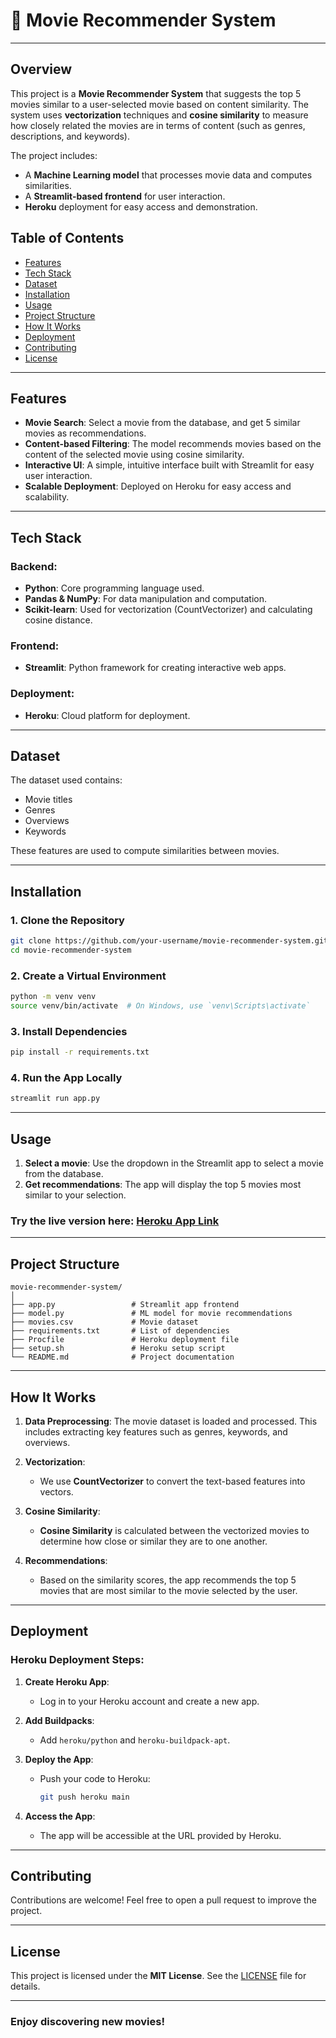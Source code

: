 


# 🎥 Movie Recommender System
---
## Overview
This project is a **Movie Recommender System** that suggests the top 5 movies similar to a user-selected movie based on content similarity. The system uses **vectorization** techniques and **cosine similarity** to measure how closely related the movies are in terms of content (such as genres, descriptions, and keywords).

The project includes:
- A **Machine Learning model** that processes movie data and computes similarities.
- A **Streamlit-based frontend** for user interaction.
- **Heroku** deployment for easy access and demonstration.

## Table of Contents
- [Features](#features)
- [Tech Stack](#tech-stack)
- [Dataset](#dataset)
- [Installation](#installation)
- [Usage](#usage)
- [Project Structure](#project-structure)
- [How It Works](#how-it-works)
- [Deployment](#deployment)
- [Contributing](#contributing)
- [License](#license)

---

## Features
- **Movie Search**: Select a movie from the database, and get 5 similar movies as recommendations.
- **Content-based Filtering**: The model recommends movies based on the content of the selected movie using cosine similarity.
- **Interactive UI**: A simple, intuitive interface built with Streamlit for easy user interaction.
- **Scalable Deployment**: Deployed on Heroku for easy access and scalability.

---

## Tech Stack

### Backend:
- **Python**: Core programming language used.
- **Pandas & NumPy**: For data manipulation and computation.
- **Scikit-learn**: Used for vectorization (CountVectorizer) and calculating cosine distance.

### Frontend:
- **Streamlit**: Python framework for creating interactive web apps.

### Deployment:
- **Heroku**: Cloud platform for deployment.

---

## Dataset
The dataset used contains:
- Movie titles
- Genres
- Overviews
- Keywords

These features are used to compute similarities between movies.

---

## Installation

### 1. Clone the Repository
```bash
git clone https://github.com/your-username/movie-recommender-system.git
cd movie-recommender-system
```

### 2. Create a Virtual Environment
```bash
python -m venv venv
source venv/bin/activate  # On Windows, use `venv\Scripts\activate`
```

### 3. Install Dependencies
```bash
pip install -r requirements.txt
```

### 4. Run the App Locally
```bash
streamlit run app.py
```

---

## Usage
1. **Select a movie**: Use the dropdown in the Streamlit app to select a movie from the database.
2. **Get recommendations**: The app will display the top 5 movies most similar to your selection.

### Try the live version here: [Heroku App Link](https://your-app.herokuapp.com)

---

## Project Structure
```
movie-recommender-system/
│
├── app.py                 # Streamlit app frontend
├── model.py               # ML model for movie recommendations
├── movies.csv             # Movie dataset
├── requirements.txt       # List of dependencies
├── Procfile               # Heroku deployment file
├── setup.sh               # Heroku setup script
└── README.md              # Project documentation
```

---

## How It Works

1. **Data Preprocessing**: The movie dataset is loaded and processed. This includes extracting key features such as genres, keywords, and overviews.
   
2. **Vectorization**: 
   - We use **CountVectorizer** to convert the text-based features into vectors.
   
3. **Cosine Similarity**: 
   - **Cosine Similarity** is calculated between the vectorized movies to determine how close or similar they are to one another.
   
4. **Recommendations**: 
   - Based on the similarity scores, the app recommends the top 5 movies that are most similar to the movie selected by the user.

---

## Deployment

### Heroku Deployment Steps:
1. **Create Heroku App**: 
   - Log in to your Heroku account and create a new app.
   
2. **Add Buildpacks**:
   - Add `heroku/python` and `heroku-buildpack-apt`.

3. **Deploy the App**:
   - Push your code to Heroku:
     ```bash
     git push heroku main
     ```

4. **Access the App**:
   - The app will be accessible at the URL provided by Heroku.

---

## Contributing
Contributions are welcome! Feel free to open a pull request to improve the project.

---

## License
This project is licensed under the **MIT License**. See the [LICENSE](LICENSE) file for details.

---

### Enjoy discovering new movies!
